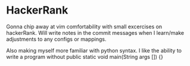 # HackerRank

Gonna chip away at vim comfortability with small excercises on hackerRank. Will write notes in the commit messages when I learn/make adjustments to any configs or mappings. 

Also making myself more familiar with python syntax. I like the ability to write a program without public static void main(String args []) {}
